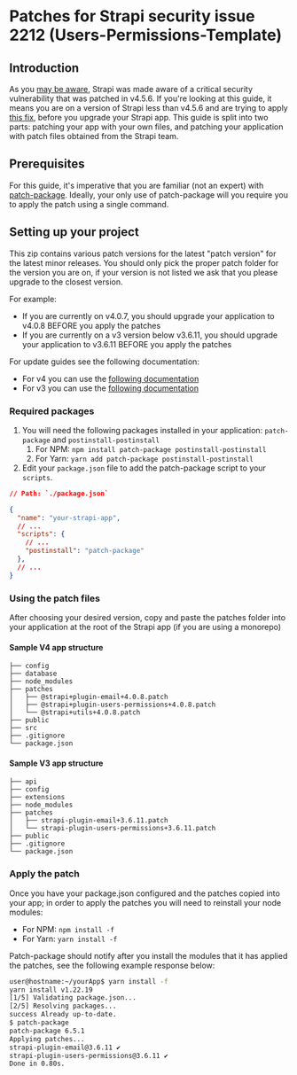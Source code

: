 # Patches for Strapi security issue 2212 (Users-Permissions-Template)

## Introduction

As you [may be aware](https://github.com/strapi/strapi/releases/tag/v4.5.6), Strapi was made aware of a critical security vulnerability that was patched in v4.5.6. If you're looking at this guide, it means you are on a version of Strapi less than v4.5.6 and are trying to apply [this fix](https://github.com/strapi/strapi/pull/15385), before you upgrade your Strapi app. This guide is split into two parts: patching your app with your own files, and patching your application with patch files obtained from the Strapi team.

## Prerequisites

For this guide, it's imperative that you are familiar (not an expert) with [patch-package](https://github.com/ds300/patch-package). Ideally, your only use of patch-package will you require you to apply the patch using a single command.

## Setting up your project

This zip contains various patch versions for the latest "patch version" for the latest minor releases. You should only pick the proper patch folder for the version you are on, if your version is not listed we ask that you please upgrade to the closest version. 

For example:

- If you are currently on v4.0.7, you should upgrade your application to v4.0.8 BEFORE you apply the patches
- If you are currently on a v3 version below v3.6.11, you should upgrade your application to v3.6.11 BEFORE you apply the patches

For update guides see the following documentation:

- For v4 you can use the [following documentation](https://docs.strapi.io/developer-docs/latest/update-migration-guides/update-version.html)
- For v3 you can use the [following documentation](https://docs-v3.strapi.io/developer-docs/latest/update-migration-guides/update-version.html)

### Required packages

1. You will need the following packages installed in your application: `patch-package` and `postinstall-postinstall`
   1. For NPM: `npm install patch-package postinstall-postinstall`
   2. For Yarn: `yarn add patch-package postinstall-postinstall`
2. Edit your `package.json` file to add the patch-package script to your `scripts`.

```json
// Path: `./package.json`

{
  "name": "your-strapi-app",
  // ...
  "scripts": {
    // ...
    "postinstall": "patch-package"
  },
  // ...
}
```

### Using the patch files

After choosing your desired version, copy and paste the patches folder into your application at the root of the Strapi app (if you are using a monorepo)

#### Sample V4 app structure

```
├── config
├── database
├── node_modules
├── patches
│   ├── @strapi+plugin-email+4.0.8.patch
│   ├── @strapi+plugin-users-permissions+4.0.8.patch
│   └── @strapi+utils+4.0.8.patch
├── public
├── src
├── .gitignore
└── package.json
```

#### Sample V3 app structure

```
├── api
├── config
├── extensions
├── node_modules
├── patches
│   ├── strapi-plugin-email+3.6.11.patch
│   └── strapi-plugin-users-permissions+3.6.11.patch
├── public
├── .gitignore
└── package.json
```

### Apply the patch

Once you have your package.json configured and the patches copied into your app; in order to apply the patches you will need to reinstall your node modules:

- For NPM: `npm install -f`
- For Yarn: `yarn install -f`

Patch-package should notify after you install the modules that it has applied the patches, see the following example response below:

```bash
user@hostname:~/yourApp$ yarn install -f
yarn install v1.22.19
[1/5] Validating package.json...
[2/5] Resolving packages...
success Already up-to-date.
$ patch-package
patch-package 6.5.1
Applying patches...
strapi-plugin-email@3.6.11 ✔
strapi-plugin-users-permissions@3.6.11 ✔
Done in 0.80s.
```
